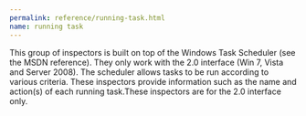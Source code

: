```yaml
---
permalink: reference/running-task.html
name: running task
---
```


This group of inspectors is built on top of the Windows Task Scheduler (see the MSDN reference). They only work with the 2.0 interface (Win 7, Vista and Server 2008). The scheduler allows tasks to be run according to various criteria. These inspectors provide information such as the name and action(s) of each running task.These inspectors are for the 2.0 interface only.
